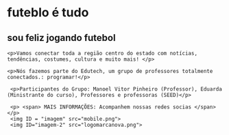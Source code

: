 <!DOCTYPE html>
<html>
<head>
    <meta charset='utf-8'>
    <meta http-equiv='X-UA-Compatible' content='IE=edge'>
    <title>Page Title</title>
    <meta name='viewport' content='width=device-width, initial-scale=1'>
    <link rel='stylesheet' type='text/css' media='screen' href='main.css'>
    <script src='main.js'></script>
</head>
<body>
    <h1>futeblo é tudo </h1>
    <h2>sou feliz jogando futebol </h2>
    <link real="stylesheet" href="style.css">
    
    <p>Vamos conectar toda a região centro do estado com notícias, tendências, costumes, cultura e muito mais! </p>

    <p>Nós fazemos parte do Edutech, um grupo de professores totalmente conectados.: programar!</p>

     <p>Participantes do Grupo: Manoel Vitor Pinheiro (Professor), Eduarda (Ministrante do curso), Professores e professoras (SEED)</p>

     <p> <span> MAIS INFORMAÇÕES: Acompanhem nossas redes socias </span> </p>
     <img ID = "imagem" src="mobile.png"> 
     <img ID="imagem-2" src="logomarcanova.png">    
  </body>
 </html>
